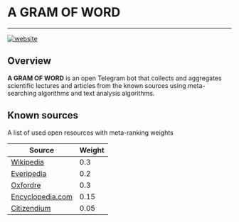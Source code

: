 # A GRAM OF WORD

-------------

<a href="http://t.me/a_gram_of_word_bot"><img src="https://img.shields.io/static/v1?label=&labelColor=505050&message=telegram%20bot&color=%230076D6&style=for-the-badge&logo=google-chrome&logoColor=%230076D6" alt="website"/></a>

## Overview

**A GRAM OF WORD** is an open Telegram bot that collects and aggregates scientific lectures and articles from
the known sources using meta-searching algorithms and text analysis algorithms.

## Known sources

A list of used open resources with meta-ranking weights

| Source                                             | Weight |
|----------------------------------------------------|--------|
| [Wikipedia](https://www.wikipedia.org/)            | 0.3    |
| [Everipedia](https://everipedia.org)               | 0.2    |
| [Oxfordre](https://oxfordre.com)                   | 0.3    |
| [Encyclopedia.com](https://www.encyclopedia.com)   | 0.15   |
| [Citizendium](https://en.citizendium.org/)         | 0.05   |
